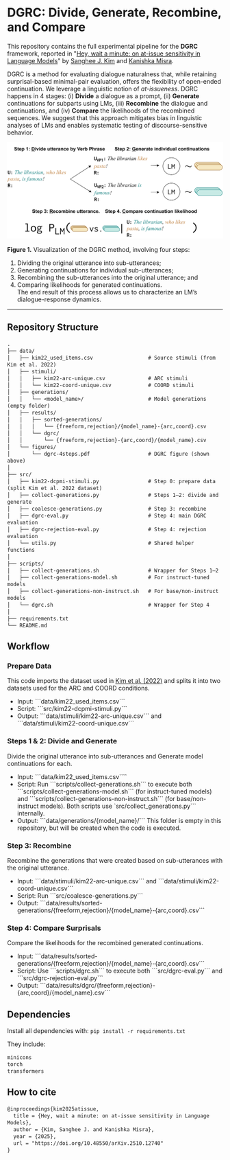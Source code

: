 # DGRC: Divide, Generate, Recombine, and Compare

This repository contains the full experimental pipeline for the **DGRC** framework, reported in "[Hey, wait a minute: on at-issue sensitivity in Language Models](https://doi.org/10.48550/arXiv.2510.12740)" by [Sanghee J. Kim](https://sangheekim.net) and [Kanishka Misra](https://kanishka.website).

DGRC is a method for evaluating dialogue naturalness that, while retaining surprisal-based minimal-pair evaluation, offers the flexibility of open-ended continuation. We leverage a linguistic notion of <i>at-issueness</i>. DGRC happens in 4 stages: (i) **Divide** a dialogue as a prompt, (ii) **Generate** continuations for subparts using LMs, (iii) **Recombine** the dialogue and continuations, and (iv) **Compare** the likelihoods of the recombined sequences. We suggest that this approach mitigates bias in linguistic analyses of LMs and enables systematic testing of discourse-sensitive behavior.

<!-- <p align="center">
  <img src="data/figures/dgrc-4steps.pdf" alt="DGRC overview figure" width="650"/>
</p> -->

<p align="center">
  <img src="https://github.com/sangheek16/hey-wait-a-minute/raw/main/data/figures/dgrc-4steps.pdf" alt="DGRC overview figure" width="650"/>
</p>

**Figure 1.** Visualization of the DGRC method, involving four steps:  
1) Dividing the original utterance into sub-utterances;  
2) Generating continuations for individual sub-utterances;  
3) Recombining the sub-utterances into the original utterance; and  
4) Comparing likelihoods for generated continuations.  
The end result of this process allows us to characterize an LM’s dialogue-response dynamics.

---

## Repository Structure

```
.
├── data/
│   ├── kim22_used_items.csv                  # Source stimuli (from Kim et al. 2022)
│   ├── stimuli/
│   │   ├── kim22-arc-unique.csv              # ARC stimuli
│   │   └── kim22-coord-unique.csv            # COORD stimuli
│   ├── generations/
│   │   └── <model_name>/                     # Model generations (empty folder)
│   ├── results/
│   │   ├── sorted-generations/
│   │   │   └── {freeform,rejection}/{model_name}-{arc,coord}.csv
│   │   └── dgrc/
│   │       └── {freeform,rejection}-{arc,coord}/{model_name}.csv
│   └── figures/
│       └── dgrc-4steps.pdf                   # DGRC figure (shown above)
│
├── src/
│   ├── kim22-dcpmi-stimuli.py                # Step 0: prepare data (split Kim et al. 2022 dataset)
│   ├── collect-generations.py                # Steps 1–2: divide and generate
│   ├── coalesce-generations.py               # Step 3: recombine
│   ├── dgrc-eval.py                          # Step 4: main DGRC evaluation
│   ├── dgrc-rejection-eval.py                # Step 4: rejection evaluation
│   └── utils.py                              # Shared helper functions
│
├── scripts/
│   ├── collect-generations.sh                # Wrapper for Steps 1–2
│   ├── collect-generations-model.sh          # For instruct-tuned models
│   ├── collect-generations-non-instruct.sh   # For base/non-instruct models
│   └── dgrc.sh                               # Wrapper for Step 4
│
├── requirements.txt                          
└── README.md

```

## Workflow
### Prepare Data
This code imports the dataset used in [Kim et al. (2022)](https://aclanthology.org/2022.coling-1.72/) and splits it into two datasets used for the ARC and COORD conditions.
<ul>
  <li> Input: ```data/kim22_used_items.csv```
  <li> Script: ```src/kim22-dcpmi-stimuli.py```
  <li> Output: ```data/stimuli/kim22-arc-unique.csv``` and ```data/stimuli/kim22-coord-unique.csv```
</ul>

### Steps 1 & 2: Divide and Generate
Divide the original utterance into sub-utterances and Generate model continuations for each.
<ul>
  <li> Input: ```data/kim22_used_items.csv````
  <li> Script: Run ```scripts/collect-generations.sh``` to execute both ```scripts/collect-generations-model.sh``` (for instruct-tuned models) and ```scripts/collect-generations-non-instruct.sh``` (for base/non-instruct models). Both scripts use `src/collect_generations.py``` internally.
  <li> Output: ```data/generations/{model_name}/``` This folder is empty in this repository, but will be created when the code is executed.
</ul>

### Step 3: Recombine
Recombine the generations that were created based on sub-utterances with the original utterance.
<ul>
  <li> Input: ```data/stimuli/kim22-arc-unique.csv``` and ```data/stimuli/kim22-coord-unique.csv```
  <li> Script: Run ```src/coalesce-generations.py```
  <li> Output: ```data/results/sorted-generations/{freeform,rejection}/{model_name}-{arc,coord}.csv```
</ul>

### Step 4: Compare Surprisals
Compare the likelihoods for the recombined generated continuations.
<ul>
  <li> Input: ```data/results/sorted-generations/{freeform,rejection}/{model_name}-{arc,coord}.csv```
  <li> Script: Use ```scripts/dgrc.sh``` to execute both ```src/dgrc-eval.py``` and ```src/dgrc-rejection-eval.py```
  <li> Output: ```data/results/dgrc/{freeform,rejection}-{arc,coord}/{model_name}.csv```
</ul>

## Dependencies

Install all dependencies with: 
```pip install -r requirements.txt```

They include:
```
minicons
torch
transformers
```

## How to cite
```
@inproceedings{kim2025atissue,
  title = {Hey, wait a minute: on at-issue sensitivity in Language Models},
  author = {Kim, Sanghee J. and Kanishka Misra},
  year = {2025},
  url = "https://doi.org/10.48550/arXiv.2510.12740"
}
```
